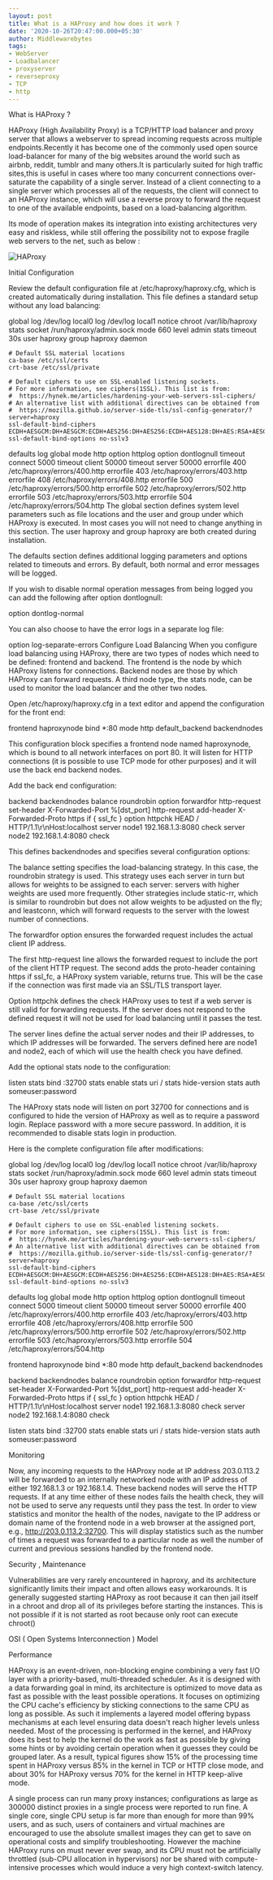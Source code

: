 ```yaml
---
layout: post
title: What is a HAProxy and how does it work ?
date: '2020-10-26T20:47:00.000+05:30'
author: Middlewarebytes
tags:
- WebServer
- Loadbalancer
- proxyserver
- reverseproxy
- TCP
- http
---
```



What is HAProxy ?

HAProxy (High Availability Proxy) is a TCP/HTTP load balancer and proxy server that allows a webserver to spread incoming requests across multiple endpoints.Recently it has become one of the commonly used open source load-balancer  for many of the  big websites around the world such as airbnb, reddit, tumblr and many others.It is particularly suited for high traffic sites,this is useful in cases where too many concurrent connections over-saturate the capability of a single server. Instead of a client connecting to a single server which processes all of the requests, the client will connect to an HAProxy instance, which will use a reverse proxy to forward the request to one of the available endpoints, based on a load-balancing algorithm.

Its mode of operation makes its integration into existing architectures very easy and riskless, while still offering the possibility not to expose fragile web servers to the net, such as below : 

![HAProxy](img/postimages/haproxy-pmode.png?raw=true "HAProxy")

Initial Configuration

Review the default configuration file at /etc/haproxy/haproxy.cfg, which is created automatically during installation. This file defines a standard setup without any load balancing:




global
    log /dev/log    local0
    log /dev/log    local1 notice
    chroot /var/lib/haproxy
    stats socket /run/haproxy/admin.sock mode 660 level admin
    stats timeout 30s
    user haproxy
    group haproxy
    daemon

    # Default SSL material locations
    ca-base /etc/ssl/certs
    crt-base /etc/ssl/private

    # Default ciphers to use on SSL-enabled listening sockets.
    # For more information, see ciphers(1SSL). This list is from:
    #  https://hynek.me/articles/hardening-your-web-servers-ssl-ciphers/
    # An alternative list with additional directives can be obtained from
    #  https://mozilla.github.io/server-side-tls/ssl-config-generator/?server=haproxy
    ssl-default-bind-ciphers ECDH+AESGCM:DH+AESGCM:ECDH+AES256:DH+AES256:ECDH+AES128:DH+AES:RSA+AESGCM:RSA+AES:!aNULL:!MD5:!DSS
    ssl-default-bind-options no-sslv3

defaults
    log     global
    mode    http
    option  httplog
    option  dontlognull
    timeout connect 5000
    timeout client  50000
    timeout server  50000
    errorfile 400 /etc/haproxy/errors/400.http
    errorfile 403 /etc/haproxy/errors/403.http
    errorfile 408 /etc/haproxy/errors/408.http
    errorfile 500 /etc/haproxy/errors/500.http
    errorfile 502 /etc/haproxy/errors/502.http
    errorfile 503 /etc/haproxy/errors/503.http
    errorfile 504 /etc/haproxy/errors/504.http
The global section defines system level parameters such as file locations and the user and group under which HAProxy is executed. In most cases you will not need to change anything in this section. The user haproxy and group haproxy are both created during installation.




The defaults section defines additional logging parameters and options related to timeouts and errors. By default, both normal and error messages will be logged.

If you wish to disable normal operation messages from being logged you can add the following after option dontlognull:

option dontlog-normal

You can also choose to have the error logs in a separate log file:

option log-separate-errors
Configure Load Balancing
When you configure load balancing using HAProxy, there are two types of nodes which need to be defined: frontend and backend. The frontend is the node by which HAProxy listens for connections. Backend nodes are those by which HAProxy can forward requests. A third node type, the stats node, can be used to monitor the load balancer and the other two nodes.

Open /etc/haproxy/haproxy.cfg in a text editor and append the configuration for the front end:


frontend haproxynode
    bind *:80
    mode http
    default_backend backendnodes


This configuration block specifies a frontend node named haproxynode, which is bound to all network interfaces on port 80. It will listen for HTTP connections (it is possible to use TCP mode for other purposes) and it will use the back end backend nodes.

Add the back end configuration:






backend backendnodes
    balance roundrobin
    option forwardfor
    http-request set-header X-Forwarded-Port %[dst_port]
    http-request add-header X-Forwarded-Proto https if { ssl_fc }
    option httpchk HEAD / HTTP/1.1\r\nHost:localhost
    server node1 192.168.1.3:8080 check
    server node2 192.168.1.4:8080 check



This defines backendnodes and specifies several configuration options:

The balance setting specifies the load-balancing strategy. In this case, the roundrobin strategy is used. This strategy uses each server in turn but allows for weights to be assigned to each server: servers with higher weights are used more frequently. Other strategies include static-rr, which is similar to roundrobin but does not allow weights to be adjusted on the fly; and leastconn, which will forward requests to the server with the lowest number of connections.

The forwardfor option ensures the forwarded request includes the actual client IP address.

The first http-request line allows the forwarded request to include the port of the client HTTP request. The second adds the proto-header containing https if ssl_fc, a HAProxy system variable, returns true. This will be the case if the connection was first made via an SSL/TLS transport layer.

Option httpchk defines the check HAProxy uses to test if a web server is still valid for forwarding requests. If the server does not respond to the defined request it will not be used for load balancing until it passes the test.

The server lines define the actual server nodes and their IP addresses, to which IP addresses will be forwarded. The servers defined here are node1 and node2, each of which will use the health check you have defined.

Add the optional stats node to the configuration:

listen stats
    bind :32700
    stats enable
    stats uri /
    stats hide-version
    stats auth someuser:password

The HAProxy stats node will listen on port 32700 for connections and is configured to hide the version of HAProxy as well as to require a password login. Replace password with a more secure password. In addition, it is recommended to disable stats login in production.

Here is the complete configuration file after modifications:



global
    log /dev/log    local0
    log /dev/log    local1 notice
    chroot /var/lib/haproxy
    stats socket /run/haproxy/admin.sock mode 660 level admin
    stats timeout 30s
    user haproxy
    group haproxy
    daemon

    # Default SSL material locations
    ca-base /etc/ssl/certs
    crt-base /etc/ssl/private

    # Default ciphers to use on SSL-enabled listening sockets.
    # For more information, see ciphers(1SSL). This list is from:
    #  https://hynek.me/articles/hardening-your-web-servers-ssl-ciphers/
    # An alternative list with additional directives can be obtained from
    #  https://mozilla.github.io/server-side-tls/ssl-config-generator/?server=haproxy
    ssl-default-bind-ciphers ECDH+AESGCM:DH+AESGCM:ECDH+AES256:DH+AES256:ECDH+AES128:DH+AES:RSA+AESGCM:RSA+AES:!aNULL:!MD5:!DSS
    ssl-default-bind-options no-sslv3

defaults
    log     global
    mode    http
    option  httplog
    option  dontlognull
    timeout connect 5000
    timeout client  50000
    timeout server  50000
    errorfile 400 /etc/haproxy/errors/400.http
    errorfile 403 /etc/haproxy/errors/403.http
    errorfile 408 /etc/haproxy/errors/408.http
    errorfile 500 /etc/haproxy/errors/500.http
    errorfile 502 /etc/haproxy/errors/502.http
    errorfile 503 /etc/haproxy/errors/503.http
    errorfile 504 /etc/haproxy/errors/504.http

frontend haproxynode
    bind *:80
    mode http
    default_backend backendnodes

backend backendnodes
    balance roundrobin
    option forwardfor
    http-request set-header X-Forwarded-Port %[dst_port]
    http-request add-header X-Forwarded-Proto https if { ssl_fc }
    option httpchk HEAD / HTTP/1.1\r\nHost:localhost
    server node1 192.168.1.3:8080 check
    server node2 192.168.1.4:8080 check

listen stats
    bind :32700
    stats enable
    stats uri /
    stats hide-version
    stats auth someuser:password

Monitoring

Now, any incoming requests to the HAProxy node at IP address 203.0.113.2 will be forwarded to an internally networked node with an IP address of either 192.168.1.3 or 192.168.1.4. These backend nodes will serve the HTTP requests. If at any time either of these nodes fails the health check, they will not be used to serve any requests until they pass the test.
In order to view statistics and monitor the health of the nodes, navigate to the IP address or domain name of the frontend node in a web browser at the assigned port, e.g., http://203.0.113.2:32700. This will display statistics such as the number of times a request was forwarded to a particular node as well the number of current and previous sessions handled by the frontend node.

Security , Maintenance

Vulnerabilities are very rarely encountered in haproxy, and its architecture significantly limits their impact and often allows easy workarounds.
It is  generally suggested starting HAProxy as root because it can then jail itself in a chroot and drop all of its privileges before starting the instances. This is not possible if it is not started as root because only root can execute chroot()


OSI ( Open Systems Interconnection ) Model



Performance

HAProxy is an event-driven, non-blocking engine combining a very fast I/O layer
with a priority-based, multi-threaded scheduler. As it is designed with a data
forwarding goal in mind, its architecture is optimized to move data as fast as
possible with the least possible operations. It focuses on optimizing the CPU
cache's efficiency by sticking connections to the same CPU as long as possible.
As such it implements a layered model offering bypass mechanisms at each level
ensuring data doesn't reach higher levels unless needed. Most of the processing
is performed in the kernel, and HAProxy does its best to help the kernel do the
work as fast as possible by giving some hints or by avoiding certain operation
when it guesses they could be grouped later. As a result, typical figures show
15% of the processing time spent in HAProxy versus 85% in the kernel in TCP or
HTTP close mode, and about 30% for HAProxy versus 70% for the kernel in HTTP
keep-alive mode.

A single process can run many proxy instances; configurations as large as
300000 distinct proxies in a single process were reported to run fine. A single
core, single CPU setup is far more than enough for more than 99% users, and as
such, users of containers and virtual machines are encouraged to use the
absolute smallest images they can get to save on operational costs and simplify
troubleshooting. However the machine HAProxy runs on must never ever swap, and
its CPU must not be artificially throttled (sub-CPU allocation in hypervisors)
nor be shared with compute-intensive processes which would induce a very high
context-switch latency.






